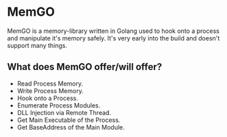 
# MemGO

MemGO is a memory-library written in Golang used to hook onto a process and manipulate it's memory safely. It's very early into the build and doesn't support many things.



What does MemGO offer/will offer?
-

- Read Process Memory.
- Write Process Memory.
- Hook onto a Process.
- Enumerate Process Modules.
- DLL Injection via Remote Thread.
- Get Main Executable of the Process.
- Get BaseAddress of the Main Module.